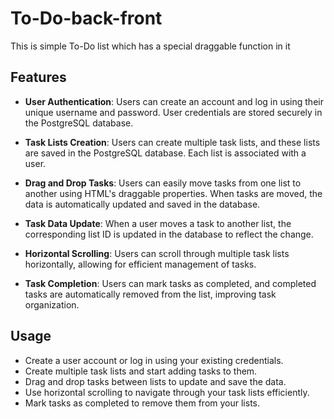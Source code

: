 # To-Do-back-front
This is simple To-Do list which has a special draggable function in it
## Features

- **User Authentication**: Users can create an account and log in using their unique username and password. User credentials are stored securely in the PostgreSQL database.

- **Task Lists Creation**: Users can create multiple task lists, and these lists are saved in the PostgreSQL database. Each list is associated with a user.

- **Drag and Drop Tasks**: Users can easily move tasks from one list to another using HTML's draggable properties. When tasks are moved, the data is automatically updated and saved in the database.

- **Task Data Update**: When a user moves a task to another list, the corresponding list ID is updated in the database to reflect the change.

- **Horizontal Scrolling**: Users can scroll through multiple task lists horizontally, allowing for efficient management of tasks.

- **Task Completion**: Users can mark tasks as completed, and completed tasks are automatically removed from the list, improving task organization.



## Usage

- Create a user account or log in using your existing credentials.
- Create multiple task lists and start adding tasks to them.
- Drag and drop tasks between lists to update and save the data.
- Use horizontal scrolling to navigate through your task lists efficiently.
- Mark tasks as completed to remove them from your lists.
